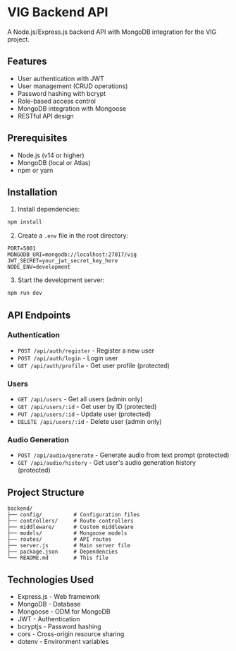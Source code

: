 # VIG Backend API

A Node.js/Express.js backend API with MongoDB integration for the VIG project.

## Features

- User authentication with JWT
- User management (CRUD operations)
- Password hashing with bcrypt
- Role-based access control
- MongoDB integration with Mongoose
- RESTful API design

## Prerequisites

- Node.js (v14 or higher)
- MongoDB (local or Atlas)
- npm or yarn

## Installation

1. Install dependencies:
```bash
npm install
```

2. Create a `.env` file in the root directory:
```env
PORT=5001
MONGODB_URI=mongodb://localhost:27017/vig
JWT_SECRET=your_jwt_secret_key_here
NODE_ENV=development
```

3. Start the development server:
```bash
npm run dev
```

## API Endpoints

### Authentication

- `POST /api/auth/register` - Register a new user
- `POST /api/auth/login` - Login user
- `GET /api/auth/profile` - Get user profile (protected)

### Users

- `GET /api/users` - Get all users (admin only)
- `GET /api/users/:id` - Get user by ID (protected)
- `PUT /api/users/:id` - Update user (protected)
- `DELETE /api/users/:id` - Delete user (admin only)

### Audio Generation

- `POST /api/audio/generate` - Generate audio from text prompt (protected)
- `GET /api/audio/history` - Get user's audio generation history (protected)

## Project Structure

```
backend/
├── config/          # Configuration files
├── controllers/     # Route controllers
├── middleware/      # Custom middleware
├── models/          # Mongoose models
├── routes/          # API routes
├── server.js        # Main server file
├── package.json     # Dependencies
└── README.md        # This file
```

## Technologies Used

- Express.js - Web framework
- MongoDB - Database
- Mongoose - ODM for MongoDB
- JWT - Authentication
- bcryptjs - Password hashing
- cors - Cross-origin resource sharing
- dotenv - Environment variables 